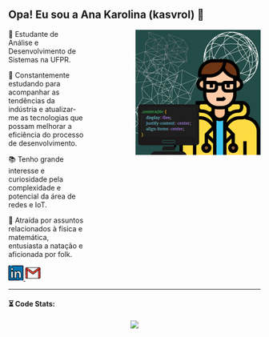 ## Opa! Eu sou a Ana Karolina (kasvrol) 🤠

<div display="flex"> 
   <img style="width:250px;" align="right" src="./image/kasvrolIcon.png"/>
  <div style="width:150px;">
    <p>🌱 Estudante de Análise e Desenvolvimento de Sistemas na UFPR.</p>
    <p>🎯 Constantemente estudando para acompanhar as tendências da indústria e atualizar-me as tecnologias que possam melhorar a eficiência do processo de desenvolvimento.</p>
    <p>📚 Tenho grande interesse e curiosidade pela complexidade e potencial da área de redes e IoT.</p>
    <p>🤿 Atraída por assuntos relacionados à física e matemática, entusiasta a natação e aficionada por folk.</p>
    <p>
      <a href="https://www.linkedin.com/in/kasvrol/">
       <img src="https://github.com/kasvrol/kasvrol/blob/main/image/linkedin.png" height="30em" width="30em"/>
     </a>
     <a href="santosak1999@gmail.com">
        <img src="https://github.com/kasvrol/kasvrol/blob/main/image/gmail.png" height="30em" width="30em"/>
     </a>
    </p>
   </div>
</div>

<hr style="border:1px;">

<h4>⏳ Code Stats:</h4>

   <div display="flex" align="center">
    <img width="300rem" src="https://github-readme-stats.vercel.app/api/top-langs/?username=kasvrol&hide=html,css&layout=compact&theme=highcontrast"/>
   </div>
